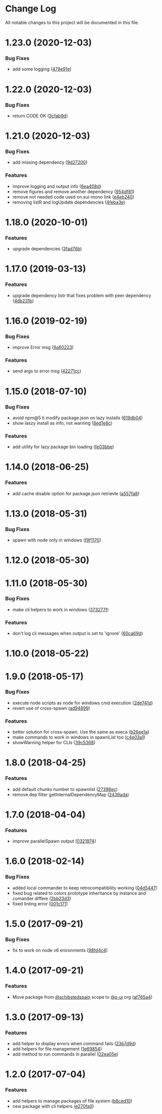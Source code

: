 # Change Log

All notable changes to this project will be documented in this file.

# 1.23.0 (2020-12-03)


### Bug Fixes

* add some logging ([479e91e](https://github.com/SUI-Components/sui/commit/479e91e4505eba9b6dcf87edd52e504a27d2c67b))



# 1.22.0 (2020-12-03)


### Bug Fixes

* return CODE OK ([3cfab9d](https://github.com/SUI-Components/sui/commit/3cfab9d09763b6889f3519157f3b93e1f06ce19c))



# 1.21.0 (2020-12-03)


### Bug Fixes

* add missing dependency ([9d27200](https://github.com/SUI-Components/sui/commit/9d27200146eba8aa8878023f4ca19daa5cb3708f))


### Features

* improve logging and output info ([6ea408d](https://github.com/SUI-Components/sui/commit/6ea408d8017b1d6337beb4e1c1506dc10afad0c7))
* remove figures and remove another dependency ([954df81](https://github.com/SUI-Components/sui/commit/954df81c876ddc96ff69081ad4b4bc02e6cc5dd9))
* remove not needed code used on sui-mono link ([e4eb240](https://github.com/SUI-Components/sui/commit/e4eb2401af2ca0748ba3664d684dc74cef7e8f8a))
* removing listR and logUpdate dependencies ([4feba3e](https://github.com/SUI-Components/sui/commit/4feba3efa762db56fcac66b3d1e649be97d59b8b))



# 1.18.0 (2020-10-01)


### Features

* upgrade dependencies ([3fad76b](https://github.com/SUI-Components/sui/commit/3fad76b6da088e38739b27889dfa27cfbcf7bec0))



# 1.17.0 (2019-03-13)


### Features

* upgrade dependency listr that fixes problem with peer dependency ([4db231b](https://github.com/SUI-Components/sui/commit/4db231b032590a46bb4ff6100784f32e2c55d62b))



# 1.16.0 (2019-02-19)


### Bug Fixes

* improve Error msg ([9a60223](https://github.com/SUI-Components/sui/commit/9a602234ec0fa2e54f2f2ba82a6e505436d31fdd))


### Features

* send args to error msg ([42271cc](https://github.com/SUI-Components/sui/commit/42271cc15085a5ca9ae2bd7ae3c7e3cfd546363e))



# 1.15.0 (2018-07-10)


### Bug Fixes

* avoid npm@5 ti modify package.json on lazy installs ([619db04](https://github.com/SUI-Components/sui/commit/619db04b293d7f8812eb387dfe933fa14cf97991))
* show laszy install as info, not warning ([8ed1e8c](https://github.com/SUI-Components/sui/commit/8ed1e8cf44c7e7d1708c8d48a4d538cfc018ef84))


### Features

* add utility for lazy package bin loading ([fe03bbe](https://github.com/SUI-Components/sui/commit/fe03bbeed92d66b300a321d2859a64caf09ccacb))



# 1.14.0 (2018-06-25)


### Features

* add cache disable option for package.json retrievle ([a557fa8](https://github.com/SUI-Components/sui/commit/a557fa8a4361148acb10c1fc4f19765be6ecc42a))



# 1.13.0 (2018-05-31)


### Bug Fixes

* spawn with node only in windows ([f9f1170](https://github.com/SUI-Components/sui/commit/f9f1170d3145c79fc0ade7c3be8edfba4492ae83))



# 1.12.0 (2018-05-30)



# 1.11.0 (2018-05-30)


### Bug Fixes

* make cli helpers to work in windows ([373277f](https://github.com/SUI-Components/sui/commit/373277f7b9e333cde6fee69c0e20c3d0079c9ea5))


### Features

* don't log cli messages when output is set to 'ignore' ([60ca69d](https://github.com/SUI-Components/sui/commit/60ca69d3c20b92d1ca24681fb09424d101a6c8a4))



# 1.10.0 (2018-05-22)



# 1.9.0 (2018-05-17)


### Bug Fixes

* execute node scripts as node for windows cmd execution ([2de741d](https://github.com/SUI-Components/sui/commit/2de741d0295c0d642c17a54b1e41b04bfc319909))
* revert use of cross-spawn ([ad94899](https://github.com/SUI-Components/sui/commit/ad94899b312097b2ca957f6b7f78a33eb583eb05))


### Features

* better solution for cross-spawn. Use the same as execa ([b26ee1a](https://github.com/SUI-Components/sui/commit/b26ee1a999c41c48df13a30c536d650ce92c6660))
* make commands to work in windows in spawnList too ([c4e03a1](https://github.com/SUI-Components/sui/commit/c4e03a121b4673757b20f76ae46e19a90139fc01))
* showWarning helper for CLIs ([39c5368](https://github.com/SUI-Components/sui/commit/39c536831f5f8b58cecb0cb832d0088a79742e8c))



# 1.8.0 (2018-04-25)


### Features

* add default chunks number to spawnlist ([27398ec](https://github.com/SUI-Components/sui/commit/27398ec634b251b9ab8b47e0e52b62f7adbc5f0f))
* remove dep filter getInternalDependencyMap ([2439ada](https://github.com/SUI-Components/sui/commit/2439ada2b17e594e32c93d4fabe93870e97d8d05))



# 1.7.0 (2018-04-04)


### Features

* improve parallelSpawn output ([0321974](https://github.com/SUI-Components/sui/commit/03219745cf9d72009c80cd0d15a2271d0f1bf9bc))



# 1.6.0 (2018-02-14)


### Bug Fixes

* added local commander to keep retrocompatibility working ([04d5447](https://github.com/SUI-Components/sui/commit/04d5447610585d8d38b6794d36359806cd5ec9d7))
* fixed bug related to colors prototype inheritance by instance and comander differe ([2bb23d3](https://github.com/SUI-Components/sui/commit/2bb23d3077fc905ac6ba0823b78ff63f3b3136a7))
* fixed linting error ([001c171](https://github.com/SUI-Components/sui/commit/001c1715b49ef4cdb332a3764228f30a17bbbb72))



# 1.5.0 (2017-09-21)


### Bug Fixes

* fix to work on node v6 enironments ([98fd4c4](https://github.com/SUI-Components/sui/commit/98fd4c4148c320715199e7c6f1f7881d66239364))



# 1.4.0 (2017-09-21)


### Features

* Move package from [@schibstedspain](https://github.com/schibstedspain) scope to [@s-ui](https://github.com/s-ui) org ([af765a4](https://github.com/SUI-Components/sui/commit/af765a450b6b1e02ccd6b231dce901d01f8b7cad))



# 1.3.0 (2017-09-13)


### Features

* add helper to display errors when command fails ([23b7d9d](https://github.com/SUI-Components/sui/commit/23b7d9d75de65bfb04fda3121527d8307b4e0ac8))
* add helpers for file management ([1e69854](https://github.com/SUI-Components/sui/commit/1e69854189ab6b4b5dd42d4b1de668a91d1b9b81))
* add method to run commands in parallel ([02ea05e](https://github.com/SUI-Components/sui/commit/02ea05e657a5be5f2b09dab2ffa07f5991b97223))



# 1.2.0 (2017-07-04)


### Features

* add helpers to manage packages of file system ([b8ced10](https://github.com/SUI-Components/sui/commit/b8ced100e66254c14a70cbaeee5efd44888efc95))
* new package with cli helpers ([e270fa0](https://github.com/SUI-Components/sui/commit/e270fa05e48d5b3b97f5408914989a978585f733))



